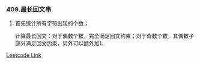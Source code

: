 ### 409.最长回文串

1. 首先统计所有字符出现的个数；
   
   计算最长回文：对于偶数个数，完全满足回文约束；对于奇数个数，其偶数子部分满足回文约束，另外可以额外加1。

[Leetcode Link](https://leetcode-cn.com/problems/longest-palindrome/)